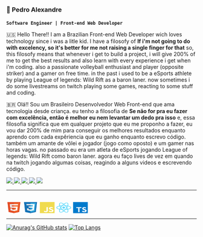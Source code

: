 ### 🌠 Pedro Alexandre

**`Software Engineer | Front-end Web Developer`**

🇺🇸 Hello There!! I am a Brazilian Front-end Web Developer wich loves technology since i was a litle kid. I have a filosofy of **If i'm not going to do with excelency, so it's better for me not raising a single finger for that** so, this filosofy means that whenever i get to build a project, i will give 200% of me to get the best results and also learn with every experience i get when i'm coding. also a passionate volleyball enthusiast and player (opposite striker) and a gamer on free time. in the past i used to be a eSports athlete by playing League of legends: Wild Rift as a baron laner. now sometimes i do some livestreams on twitch playing some games, reacting to some stuff and coding.

🇧🇷 Olá!! Sou um Brasileiro Desenvolvedor Web Front-end que ama tecnologia desde criança. eu tenho a filosofia de **Se não for pra eu fazer com excelência, então é melhor eu nem levantar um dedo pra isso** e, essa filosofia significa que em qualquer projeto que eu me proponho a fazer, eu vou dar 200% de mim para conseguir os melhores resultados enquanto aprendo com cada expêriencia que eu ganho enquanto escrevo código. também um amante de vôlei e jogador (jogo como oposto) e um gamer nas horas vagas. no passado eu era um atleta de eSports jogando League of legends: Wild Rift como baron laner. agora eu faço lives de vez em quando na twitch jogando algumas coisas, reagindo a alguns videos e escrevendo código.

<p align="left">
	<a title="" href="https://www.twitch.tv/flawzoficial" target="_blank">
		<img src="https://img.shields.io/badge/Twitch-9146FF?style=for-the-badge&logo=twitch&logoColor=white" target="_blank" />
	</a>
	<a href="https://www.freecodecamp.org/PedroAlexandre" target="_blank">
		<img src="https://img.shields.io/badge/freecodecamp-27273D?style=for-the-badge&logo=freecodecamp&logoColor=white" target="_blank"/>
	</a>
	<a href="https://leetcode.com/u/codename-flawz/" target="_blank">
		<img src="https://img.shields.io/badge/-LeetCode-FFA116?style=for-the-badge&logo=LeetCode&logoColor=black" target="_blank"/>
	</a>
	<a href="https://www.linkedin.com/in/pedro-alexandre-96b644265/" target="_blank">
		<img src="https://img.shields.io/badge/LinkedIn-0077B5?style=for-the-badge&logo=linkedin&logoColor=white" target="_blank"/>
	</a>
	<a href="https://x.com/Flawzoficial" target="_blank">
		<img src="https://img.shields.io/badge/Twitter-1DA1F2?style=for-the-badge&logo=twitter&logoColor=white" target="_blank"/>
	</a>
</p>

---

<div style="display: inline_block"><br>
	<img align="center" alt="phzz-html" width="40" height="30" src="https://raw.githubusercontent.com/devicons/devicon/master/icons/html5/html5-original.svg" />
	<img align="center" alt="phzz-css" width="40" height="30" src="https://raw.githubusercontent.com/devicons/devicon/master/icons/css3/css3-original.svg" />
	<img align="center" alt="phzz-js" width="40" height="30" src="https://raw.githubusercontent.com/devicons/devicon/master/icons/javascript/javascript-plain.svg" />
	<img align="center" alt="phzz-react" width="40" height="30" src="https://raw.githubusercontent.com/devicons/devicon/master/icons/react/react-original.svg" />
	<img align="center" alt="phzz-ts" width="40" height="30" src="https://raw.githubusercontent.com/devicons/devicon/master/icons/typescript/typescript-plain.svg" />
</div> 

---

[![Anurag's GitHub stats](https://github-readme-stats.vercel.app/api?username=codename-FlawZ&show_icons=true&theme=transparent)](https://github.com/anuraghazra/github-readme-stats)
[![Top Langs](https://github-readme-stats.vercel.app/api/top-langs/?username=codename-FlawZ&layout=donut&theme=transparent)](https://github.com/anuraghazra/github-readme-stats)